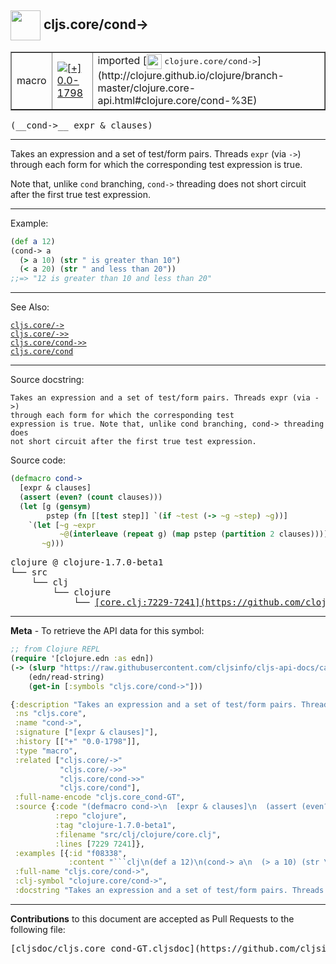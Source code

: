 ## <img width="48px" valign="middle" src="http://i.imgur.com/Hi20huC.png"> cljs.core/cond->

 <table border="1">
<tr>

<td>macro</td>
<td><a href="https://github.com/cljsinfo/cljs-api-docs/tree/0.0-1798"><img valign="middle" alt="[+] 0.0-1798" src="https://img.shields.io/badge/+-0.0--1798-lightgrey.svg"></a> </td>
<td>
imported [<img height="24px" valign="middle" src="http://i.imgur.com/1GjPKvB.png"> <samp>clojure.core/cond-></samp>](http://clojure.github.io/clojure/branch-master/clojure.core-api.html#clojure.core/cond-%3E)
</td>
</tr>
</table>

 <samp>
(__cond->__ expr & clauses)<br>
</samp>

---

Takes an expression and a set of test/form pairs. Threads `expr` (via `->`)
through each form for which the corresponding test expression is true.

Note that, unlike `cond` branching, `cond->` threading does not short circuit
after the first true test expression.

---

Example:

```clj
(def a 12)
(cond-> a
  (> a 10) (str " is greater than 10")
  (< a 20) (str " and less than 20"))
;;=> "12 is greater than 10 and less than 20"
```

---

See Also:

[`cljs.core/->`](cljs.core_-GT.md)<br>
[`cljs.core/->>`](cljs.core_-GTGT.md)<br>
[`cljs.core/cond->>`](cljs.core_cond-GTGT.md)<br>
[`cljs.core/cond`](cljs.core_cond.md)<br>

---

Source docstring:

```
Takes an expression and a set of test/form pairs. Threads expr (via ->)
through each form for which the corresponding test
expression is true. Note that, unlike cond branching, cond-> threading does
not short circuit after the first true test expression.
```

Source code:

```clj
(defmacro cond->
  [expr & clauses]
  (assert (even? (count clauses)))
  (let [g (gensym)
        pstep (fn [[test step]] `(if ~test (-> ~g ~step) ~g))]
    `(let [~g ~expr
           ~@(interleave (repeat g) (map pstep (partition 2 clauses)))]
       ~g)))
```

 <pre>
clojure @ clojure-1.7.0-beta1
└── src
    └── clj
        └── clojure
            └── <ins>[core.clj:7229-7241](https://github.com/clojure/clojure/blob/clojure-1.7.0-beta1/src/clj/clojure/core.clj#L7229-L7241)</ins>
</pre>


---

__Meta__ - To retrieve the API data for this symbol:

```clj
;; from Clojure REPL
(require '[clojure.edn :as edn])
(-> (slurp "https://raw.githubusercontent.com/cljsinfo/cljs-api-docs/catalog/cljs-api.edn")
    (edn/read-string)
    (get-in [:symbols "cljs.core/cond->"]))
```

```clj
{:description "Takes an expression and a set of test/form pairs. Threads `expr` (via `->`)\nthrough each form for which the corresponding test expression is true.\n\nNote that, unlike `cond` branching, `cond->` threading does not short circuit\nafter the first true test expression.",
 :ns "cljs.core",
 :name "cond->",
 :signature ["[expr & clauses]"],
 :history [["+" "0.0-1798"]],
 :type "macro",
 :related ["cljs.core/->"
           "cljs.core/->>"
           "cljs.core/cond->>"
           "cljs.core/cond"],
 :full-name-encode "cljs.core_cond-GT",
 :source {:code "(defmacro cond->\n  [expr & clauses]\n  (assert (even? (count clauses)))\n  (let [g (gensym)\n        pstep (fn [[test step]] `(if ~test (-> ~g ~step) ~g))]\n    `(let [~g ~expr\n           ~@(interleave (repeat g) (map pstep (partition 2 clauses)))]\n       ~g)))",
          :repo "clojure",
          :tag "clojure-1.7.0-beta1",
          :filename "src/clj/clojure/core.clj",
          :lines [7229 7241]},
 :examples [{:id "f08338",
             :content "```clj\n(def a 12)\n(cond-> a\n  (> a 10) (str \" is greater than 10\")\n  (< a 20) (str \" and less than 20\"))\n;;=> \"12 is greater than 10 and less than 20\"\n```"}],
 :full-name "cljs.core/cond->",
 :clj-symbol "clojure.core/cond->",
 :docstring "Takes an expression and a set of test/form pairs. Threads expr (via ->)\nthrough each form for which the corresponding test\nexpression is true. Note that, unlike cond branching, cond-> threading does\nnot short circuit after the first true test expression."}

```

---

__Contributions__ to this document are accepted as Pull Requests to the following file:

 <pre>
[cljsdoc/cljs.core_cond-GT.cljsdoc](https://github.com/cljsinfo/cljs-api-docs/blob/master/cljsdoc/cljs.core_cond-GT.cljsdoc)
</pre>

